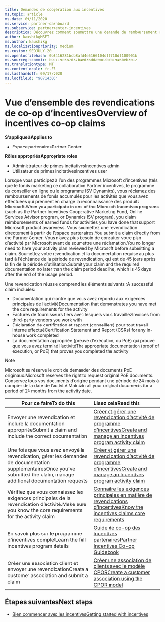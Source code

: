 ```yaml
---
title: Demandes de coopération aux incentives
ms.topic: article
ms.date: 09/11/2020
ms.service: partner-dashboard
ms.subservice: partnercenter-incentives
description: Découvrez comment soumettre une demande de remboursement réussie pour vos incentives en organisant la documentation, les factures, les déclarations et les preuves d’exécution appropriées.
author: kaushikgMSFT
ms.author: kaushikg
ms.localizationpriority: medium
ms.custom: SEOJULY.20
ms.openlocfilehash: 0b8416281bcb8afd4e5166104df0710df100901b
ms.sourcegitcommit: b91119c587d37b4ed36dda00c2b0b1946beb3012
ms.translationtype: MT
ms.contentlocale: fr-FR
ms.lasthandoff: 09/17/2020
ms.locfileid: "90714303"
---
```

# <a name="overview-of-incentives-co-op-claims"></a><span data-ttu-id="8a820-103">Vue d’ensemble des revendications de co-op d’incentives</span><span class="sxs-lookup"><span data-stu-id="8a820-103">Overview of incentives co-op claims</span></span>

<span data-ttu-id="8a820-104">**S’applique à**</span><span class="sxs-lookup"><span data-stu-id="8a820-104">**Applies to**</span></span>

- <span data-ttu-id="8a820-105">Espace partenaires</span><span class="sxs-lookup"><span data-stu-id="8a820-105">Partner Center</span></span>

<span data-ttu-id="8a820-106">**Rôles appropriés**</span><span class="sxs-lookup"><span data-stu-id="8a820-106">**Appropriate roles**</span></span>

- <span data-ttu-id="8a820-107">Administrateur de primes incitatives</span><span class="sxs-lookup"><span data-stu-id="8a820-107">Incentives admin</span></span>
- <span data-ttu-id="8a820-108">Utilisateur de primes incitatives</span><span class="sxs-lookup"><span data-stu-id="8a820-108">Incentives user</span></span>

<span data-ttu-id="8a820-109">Lorsque vous participez à l’un des programmes Microsoft d’incentives (tels que le fonds marketing de collaboration Partner incentives, le programme du conseiller en ligne ou le programme ISV Dynamics), vous réclamez des remboursements de fonds accumulés pour les activités que vous avez effectuées qui prennent en charge la reconnaissance des produits Microsoft.</span><span class="sxs-lookup"><span data-stu-id="8a820-109">When you participate in one of the Microsoft Incentives programs (such as the Partner Incentives Cooperative Marketing Fund, Online Services Advisor program, or Dynamics ISV program), you claim reimbursements of earned funds for activities you have done that support Microsoft product awareness.</span></span> <span data-ttu-id="8a820-110">Vous soumettez une revendication directement à partir de l’espace partenaires.</span><span class="sxs-lookup"><span data-stu-id="8a820-110">You submit a claim directly from the Partner Center.</span></span> <span data-ttu-id="8a820-111">Vous n’avez plus besoin de consulter votre plan d’activité par Microsoft avant de soumettre une réclamation.</span><span class="sxs-lookup"><span data-stu-id="8a820-111">You no longer need to have your activity plan reviewed by Microsoft before submitting a claim.</span></span> <span data-ttu-id="8a820-112">Soumettez votre revendication et la documentation requise au plus tard à l’échéance de la période de revendication, qui est de 45 jours après la fin de la période d’utilisation.</span><span class="sxs-lookup"><span data-stu-id="8a820-112">Submit your claim and the required documentation no later than the claim period deadline, which is 45 days after the end of the usage period.</span></span>

<span data-ttu-id="8a820-113">Une revendication réussie comprend les éléments suivants :</span><span class="sxs-lookup"><span data-stu-id="8a820-113">A successful claim includes:</span></span>

- <span data-ttu-id="8a820-114">Documentation qui montre que vous avez répondu aux exigences principales de l’activité</span><span class="sxs-lookup"><span data-stu-id="8a820-114">Documentation that demonstrates you have met the core requirements for the activity</span></span>
- <span data-ttu-id="8a820-115">Factures de fournisseurs tiers avec lesquels vous travaillez</span><span class="sxs-lookup"><span data-stu-id="8a820-115">Invoices from third-party vendors you work with</span></span>
- <span data-ttu-id="8a820-116">Déclaration de certification et rapport (conseillers) pour tout travail interne effectué</span><span class="sxs-lookup"><span data-stu-id="8a820-116">Certification Statement and Report (CSRs) for any in-house work completed</span></span>
- <span data-ttu-id="8a820-117">La documentation appropriée (preuve d’exécution, ou PoE) qui prouve que vous avez terminé l’activité</span><span class="sxs-lookup"><span data-stu-id="8a820-117">The appropriate documentation (proof of execution, or PoE) that proves you completed the activity</span></span> 

>[!NOTE]
><span data-ttu-id="8a820-118">Microsoft se réserve le droit de demander des documents PoE originaux.</span><span class="sxs-lookup"><span data-stu-id="8a820-118">Microsoft reserves the right to request original PoE documents.</span></span> <span data-ttu-id="8a820-119">Conservez tous vos documents d’origine pendant une période de 24 mois à compter de la date de l’activité.</span><span class="sxs-lookup"><span data-stu-id="8a820-119">Maintain all your original documents for a period of 24 months from the activity date.</span></span> 

|<span data-ttu-id="8a820-120">**Pour ce faire**</span><span class="sxs-lookup"><span data-stu-id="8a820-120">**To do this**</span></span>   |<span data-ttu-id="8a820-121">**Lisez cela**</span><span class="sxs-lookup"><span data-stu-id="8a820-121">**Read this**</span></span>   |
|-----------------|:--------------------------------------|
|<span data-ttu-id="8a820-122">Envoyer une revendication et inclure la documentation appropriée</span><span class="sxs-lookup"><span data-stu-id="8a820-122">Submit a claim and include the correct documentation</span></span>|[<span data-ttu-id="8a820-123">Créer et gérer une revendication d’activité de programme d’incentives</span><span class="sxs-lookup"><span data-stu-id="8a820-123">Create and manage an incentives program activity claim</span></span>](create-incentives-claims.md)|
|<span data-ttu-id="8a820-124">Une fois que vous avez envoyé la revendication, gérer les demandes de documentation supplémentaires</span><span class="sxs-lookup"><span data-stu-id="8a820-124">Once you've submitted the claim, manage additional documentation requests</span></span>|[<span data-ttu-id="8a820-125">Créer et gérer une revendication d’activité de programme d’incentives</span><span class="sxs-lookup"><span data-stu-id="8a820-125">Create and manage an incentives program activity claim</span></span>](create-incentives-claims.md)  |
|<span data-ttu-id="8a820-126">Vérifiez que vous connaissez les exigences principales de la revendication d’activité.</span><span class="sxs-lookup"><span data-stu-id="8a820-126">Make sure you know the core requirements for the activity claim</span></span>|[<span data-ttu-id="8a820-127">Connaître les exigences principales en matière de revendications d’incentives</span><span class="sxs-lookup"><span data-stu-id="8a820-127">Know the incentives claims core requirements</span></span>](core-requirements.md)   |
|<span data-ttu-id="8a820-128">En savoir plus sur le programme d’incentives complet</span><span class="sxs-lookup"><span data-stu-id="8a820-128">Learn the full incentives program details</span></span>|[<span data-ttu-id="8a820-129">Guide de co-op des incentives partenaires</span><span class="sxs-lookup"><span data-stu-id="8a820-129">Partner Incentives Co-op Guidebook</span></span>](https://assets.microsoft.com/coop-guidebook.pdf)
|<span data-ttu-id="8a820-130">Créer une association client et envoyer une revendication</span><span class="sxs-lookup"><span data-stu-id="8a820-130">Create a customer association and submit a claim</span></span> |[<span data-ttu-id="8a820-131">Créer une association de clients avec le modèle CPOR</span><span class="sxs-lookup"><span data-stu-id="8a820-131">Create a customer association using the CPOR model</span></span>](submit-osa-claim.md)|

## <a name="next-steps"></a><span data-ttu-id="8a820-132">Étapes suivantes</span><span class="sxs-lookup"><span data-stu-id="8a820-132">Next steps</span></span>

- [<span data-ttu-id="8a820-133">Bien commencer avec les incentives</span><span class="sxs-lookup"><span data-stu-id="8a820-133">Getting started with incentives</span></span>](incentives-get-started-intro.md)

